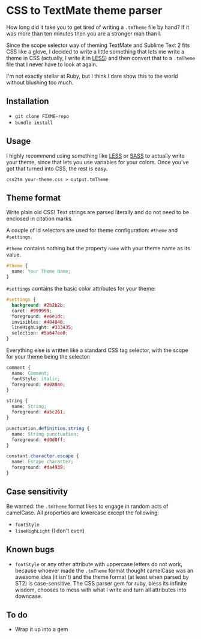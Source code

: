 # CSS to TextMate theme parser #

How long did it take you to get tired of writing a `.tmTheme` file by hand? If it was more than ten minutes then you are a stronger man than I.

Since the scope selector way of theming TextMate and Sublime Text 2 fits CSS like a glove, I decided to write a little something that lets me write a theme in CSS (actually, I write it in [LESS][less]) and then convert that to a `.tmTheme` file that I never have to look at again.

I'm not exactly stellar at Ruby, but I think I dare show this to the world without blushing too much.

## Installation ##

* `git clone FIXME-repo`
* `bundle install`

## Usage ##

I highly recommend using something like [LESS][less] or [SASS][sass] to actually write your theme, since that lets you use variables for your colors. Once you've got that turned into CSS, the rest is easy.

`css2tm your-theme.css > output.tmTheme`

## Theme format ##

Write plain old CSS! Text strings are parsed literally and do not need to be enclosed in citation marks.

A couple of id selectors are used for theme configuration: `#theme` and `#settings`.

`#theme` contains nothing but the property `name` with your theme name as its value.

``` css
#theme {
  name: Your Theme Name;
}
```


`#settings` contains the basic color attributes for your theme:

``` css
#settings {
  background: #2b2b2b;
  caret: #999999;
  foreground: #e6e1dc;
  invisibles: #404040;
  lineHighLight: #333435;
  selection: #5a647ee0;
}
```

Everything else is written like a standard CSS tag selector, with the scope for your theme being the selector:

``` css
comment {
  name: Comment;
  fontStyle: italic;
  foreground: #a0a0a0;
}

string {
  name: String;
  foreground: #a5c261;
}

punctuation.definition.string {
  name: String punctuation;
  foreground: #d0d0ff;
}

constant.character.escape {
  name: Escape character;
  foreground: #da4939;
}
```

## Case sensitivity ##

Be warned: the `.tmTheme` format likes to engage in random acts of camelCase. All properties are lowercase except the following:

* `fontStyle`
* `lineHighLight` (I don't even)

## Known bugs ##

* `fontStyle` or any other attribute with uppercase letters do not work, because whoever made the `.tmTheme` format thought camelCase was an awesome idea (it isn't) and the theme format (at least when parsed by ST2) is case-sensitive. The CSS parser gem for ruby, bless its infinite wisdom, chooses to mess with what I write and turn all attributes into downcase.

## To do ##

* Wrap it up into a gem

[less]: http://lesscss.org/
[sass]: http://sass-lang.com/
